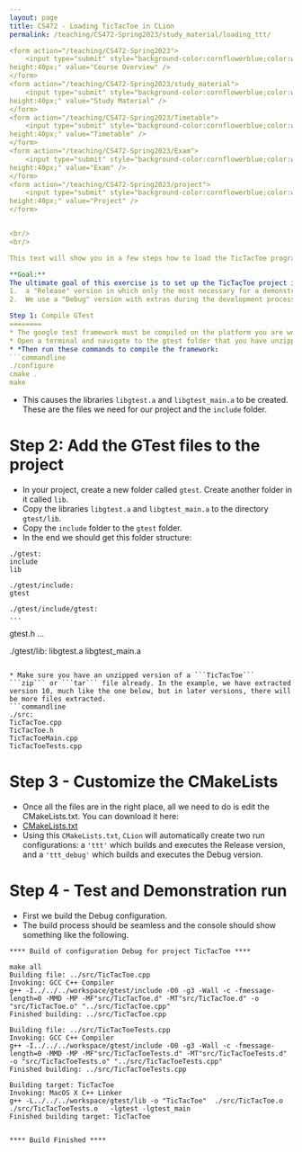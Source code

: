 ```yaml
---
layout: page
title: CS472 - Loading TicTacToe in CLion
permalink: /teaching/CS472-Spring2023/study_material/loading_ttt/

<form action="/teaching/CS472-Spring2023">
    <input type="submit" style="background-color:cornflowerblue;color:white;width:185px;
height:40px;" value="Course Overview" />
</form>
<form action="/teaching/CS472-Spring2023/study_material">
    <input type="submit" style="background-color:cornflowerblue;color:white;width:185px;
height:40px;" value="Study Material" />
</form>
<form action="/teaching/CS472-Spring2023/Timetable">
    <input type="submit" style="background-color:cornflowerblue;color:white;width:185px;
height:40px;" value="Timetable" />
</form>
<form action="/teaching/CS472-Spring2023/Exam">
    <input type="submit" style="background-color:cornflowerblue;color:white;width:185px;
height:40px;" value="Exam" />
</form>
<form action="/teaching/CS472-Spring2023/project">
    <input type="submit" style="background-color:cornflowerblue;color:white;width:185px;
height:40px;" value="Project" />
</form>


<br/>
<br/>

This text will show you in a few steps how to load the TicTacToe program (to be used in the Project Software Engineering) in CLion. The example starts from the first version TicTacToe10, but subsequent versions should load similarly.

**Goal:** 
The ultimate goal of this exercise is to set up the TicTacToe project in such a way that there are two configurations ("Build Configurations"): 
1.  a "Release" version in which only the most necessary for a demonstration to the acknowledgment of the end user ; 
2.  We use a "Debug" version with extras during the development process (tests, debug, ...).

Step 1: Compile GTest
========
* The google test framework must be compiled on the platform you are working on (MacOSX, Linux, Windows, ...). You do this by first downloading gtest [gtest-1.7.zip](https://drive.google.com/file/d/1TzuyNjnm92Zhkq89pHA7eP9SP9sbFa4C/view?usp=sharing). Decompress the zip file.
* Open a terminal and navigate to the gtest folder that you have unzipped
* *Then run these commands to compile the framework:
```commandline
./configure
cmake .
make 
```
* This causes the libraries ```libgtest.a``` and ```libgtest_main.a``` to be created. These are the files we need for our project and the ```include``` folder.

Step 2: Add the GTest files to the project
===========
* In your project, create a new folder called ```gtest```. Create another folder in it called ```lib```.
* Copy the libraries ```libgtest.a``` and ```libgtest_main.a``` to the directory ```gtest/lib```.
* Copy the ```include``` folder to the ```gtest``` folder.
* In the end we should get this folder structure:

```commandline
./gtest:
include
lib

./gtest/include:
gtest

./gtest/include/gtest:
...
```

gtest.h
...

./gtest/lib:
libgtest.a
libgtest_main.a
```

* Make sure you have an unzipped version of a ```TicTacToe``` ```zip``` or ```tar``` file already. In the example, we have extracted version 10, much like the one below, but in later versions, there will be more files extracted.
```commandline
./src:
TicTacToe.cpp
TicTacToe.h
TicTacToeMain.cpp
TicTacToeTests.cpp
```

Step 3 - Customize the CMakeLists
========
* Once all the files are in the right place, all we need to do is edit the CMakeLists.txt. You can download it here:
* [CMakeLists.txt](../CMakeLists.txt)
* Using this ```CMakeLists.txt```, ```CLion``` will automatically create two run configurations: a ```'ttt'``` which builds and executes the Release version, and a ```'ttt_debug'``` which builds and executes the Debug version.

Step 4 - Test and Demonstration run
========
* First we build the Debug configuration. 
* The build process should be seamless and the console should show something like the following.

```commandline
**** Build of configuration Debug for project TicTacToe ****

make all 
Building file: ../src/TicTacToe.cpp
Invoking: GCC C++ Compiler
g++ -I../../../workspace/gtest/include -O0 -g3 -Wall -c -fmessage-length=0 -MMD -MP -MF"src/TicTacToe.d" -MT"src/TicTacToe.d" -o "src/TicTacToe.o" "../src/TicTacToe.cpp"
Finished building: ../src/TicTacToe.cpp
 
Building file: ../src/TicTacToeTests.cpp
Invoking: GCC C++ Compiler
g++ -I../../../workspace/gtest/include -O0 -g3 -Wall -c -fmessage-length=0 -MMD -MP -MF"src/TicTacToeTests.d" -MT"src/TicTacToeTests.d" -o "src/TicTacToeTests.o" "../src/TicTacToeTests.cpp"
Finished building: ../src/TicTacToeTests.cpp
 
Building target: TicTacToe
Invoking: MacOS X C++ Linker
g++ -L../../../workspace/gtest/lib -o "TicTacToe"  ./src/TicTacToe.o ./src/TicTacToeTests.o   -lgtest -lgtest_main
Finished building target: TicTacToe
 

**** Build Finished ****
```

